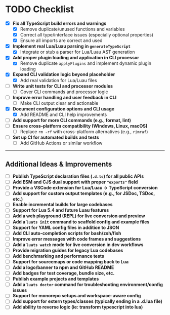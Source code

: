 # TODO Checklist

- [x] **Fix all TypeScript build errors and warnings**
  - [x] Remove duplicate/unused functions and variables
  - [x] Correct all type/interface issues (especially optional properties)
  - [x] Ensure all imports are correct and used
- [x] **Implement real Lua/Luau parsing in `generateTypeScript`**
  - [x] Integrate or stub a parser for Lua/Luau AST generation
- [x] **Add proper plugin loading and application in CLI processor**
  - [x] Remove duplicate `applyPlugins` and implement dynamic plugin loading
- [x] **Expand CLI validation logic beyond placeholder**
  - [x] Add real validation for Lua/Luau files
- [ ] **Write unit tests for CLI and processor modules**
  - [ ] Cover CLI commands and processor logic
- [ ] **Improve error handling and user feedback in CLI**
  - [ ] Make CLI output clear and actionable
- [x] **Document configuration options and CLI usage**
  - [x] Add README and CLI help improvements
- [ ] **Add support for more CLI commands (e.g., format, lint)**
- [ ] **Ensure cross-platform compatibility (Windows, Linux, macOS)**
  - [ ] Replace `rm -rf` with cross-platform alternatives (e.g., `rimraf`)
- [ ] **Set up CI for automated builds and tests**
  - [ ] Add GitHub Actions or similar workflow

---

## Additional Ideas & Improvements

- [ ] **Publish TypeScript declaration files (`.d.ts`) for all public APIs**
- [ ] **Add ESM and CJS dual support with proper `"exports"` field**
- [ ] **Provide a VSCode extension for Lua/Luau → TypeScript conversion**
- [ ] **Add support for custom output templates (e.g., for JSDoc, TSDoc, etc.)**
- [ ] **Enable incremental builds for large codebases**
- [ ] **Support for Lua 5.4 and future Luau features**
- [ ] **Add a web playground (REPL) for live conversion and preview**
- [ ] **Add a `luats init` command to scaffold config and example files**
- [ ] **Support for YAML config files in addition to JSON**
- [ ] **Add CLI auto-completion scripts for bash/zsh/fish**
- [ ] **Improve error messages with code frames and suggestions**
- [ ] **Add a `luats watch` mode for live conversion in dev workflows**
- [ ] **Provide migration guides for legacy Lua codebases**
- [ ] **Add benchmarking and performance tests**
- [ ] **Support for sourcemaps or code mapping back to Lua**
- [ ] **Add a logo/banner to npm and GitHub README**
- [ ] **Add badges for test coverage, bundle size, etc.**
- [ ] **Publish example projects and templates**
- [ ] **Add a `luats doctor` command for troubleshooting environment/config issues**
- [ ] **Support for monorepo setups and workspace-aware config**
- [ ] **Add support for extern types/classes (typically ending in a .d.lua file)**
- [ ] **Add ability to reverse logic (ie: transform typescript into lua)**
